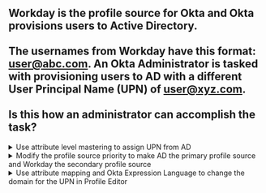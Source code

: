 ## Workday is the profile source for Okta and Okta provisions users to Active Directory.<br><br>The usernames from Workday have this format: user@abc.com. An Okta Administrator is tasked with provisioning users to AD with a different User Principal Name (UPN) of user@xyz.com.<br><br>Is this how an administrator can accomplish the task?

<details>
  <summary>Use attribute level mastering to assign UPN from AD</summary>
<p>
  No
</p>
</details>

<details>
  <summary>Modify the profile source priority to make AD the primary profile source and Workday the secondary profile source</summary>
<p>
  No
</p>
</details>

<details>
  <summary>Use attribute mapping and Okta Expression Language to change the domain for the UPN in Profile Editor</summary>
<p>
  Yes
</p>
</details>
